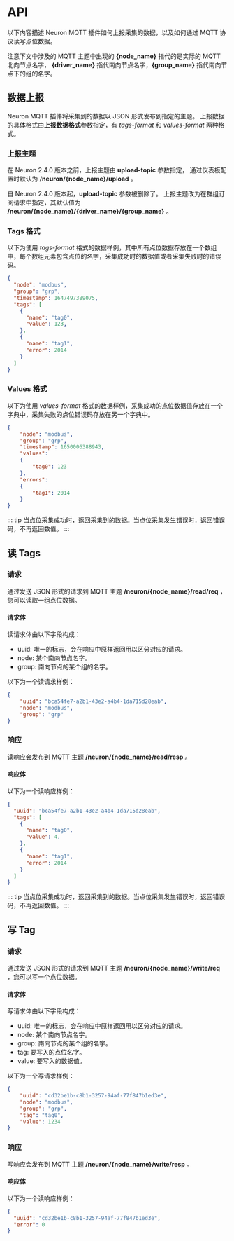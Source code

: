# API

以下内容描述 Neuron MQTT 插件如何上报采集的数据，以及如何通过 MQTT 协议读写点位数据。

注意下文中涉及的 MQTT 主题中出现的 **{node_name}** 指代的是实际的 MQTT 北向节点名字， **{driver_name}** 指代南向节点名字，**{group_name}** 指代南向节点下的组的名字。


## 数据上报

Neuron MQTT 插件将采集到的数据以 JSON 形式发布到指定的主题。
上报数据的具体格式由**上报数据格式**参数指定，有 *tags-format* 和 *values-format* 两种格式。

### 上报主题

在 Neuron 2.4.0 版本之前，上报主题由 **upload-topic** 参数指定， 通过仪表板配置时默认为 **/neuron/{node_name}/upload** 。

自 Neuron 2.4.0 版本起，**upload-topic** 参数被删除了。
上报主题改为在群组订阅请求中指定，其默认值为 **/neuron/{node_name}/{driver_name}/{group_name}** 。

### Tags 格式

以下为使用 *tags-format* 格式的数据样例，其中所有点位数据存放在一个数组中，每个数组元素包含点位的名字，采集成功时的数据值或者采集失败时的错误码。

```json
{
  "node": "modbus",
  "group": "grp",
  "timestamp": 1647497389075,
  "tags": [
    {
      "name": "tag0",
      "value": 123,
    },
    {
      "name": "tag1",
      "error": 2014
    }
  ]
}
```

### Values 格式

以下为使用 *values-format* 格式的数据样例，采集成功的点位数据值存放在一个字典中，采集失败的点位错误码存放在另一个字典中。


```json
{
    "node": "modbus",
    "group": "grp",
    "timestamp": 1650006388943,
    "values":
    {
        "tag0": 123
    },
    "errors":
    {
        "tag1": 2014
    }
}
```

::: tip
当点位采集成功时，返回采集到的数据。当点位采集发生错误时，返回错误码，不再返回数值。
:::

## 读 Tags

### 请求

通过发送 JSON 形式的请求到 MQTT 主题 **/neuron/{node_name}/read/req** ，您可以读取一组点位数据。

#### 请求体

读请求体由以下字段构成：
* uuid: 唯一的标志，会在响应中原样返回用以区分对应的请求。
* node: 某个南向节点名字。
* group: 南向节点的某个组的名字。

以下为一个读请求样例：

```json
{
    "uuid": "bca54fe7-a2b1-43e2-a4b4-1da715d28eab",
    "node": "modbus",
    "group": "grp"
}
```

### 响应

读响应会发布到 MQTT 主题 **/neuron/{node_name}/read/resp** 。

#### 响应体

以下为一个读响应样例：

```json
{
  "uuid": "bca54fe7-a2b1-43e2-a4b4-1da715d28eab",
  "tags": [
    {
      "name": "tag0",
      "value": 4,
    },
    {
      "name": "tag1",
      "error": 2014
    }
  ]
}
```

::: tip
当点位采集成功时，返回采集到的数据。当点位采集发生错误时，返回错误码，不再返回数值。
:::

## 写 Tag

### 请求

通过发送 JSON 形式的请求到 MQTT 主题 **/neuron/{node_name}/write/req** ，您可以写一个点位数据。

#### 请求体

写请求体由以下字段构成：
* uuid: 唯一的标志，会在响应中原样返回用以区分对应的请求。
* node: 某个南向节点名字。
* group: 南向节点的某个组的名字。
* tag: 要写入的点位名字。
* value: 要写入的数据值。

以下为一个写请求样例：

```json
{
    "uuid": "cd32be1b-c8b1-3257-94af-77f847b1ed3e",
    "node": "modbus",
    "group": "grp",
    "tag": "tag0",
    "value": 1234
}
```

### 响应

写响应会发布到 MQTT 主题 **/neuron/{node_name}/write/resp** 。

#### 响应体

以下为一个读响应样例：
```json
{
  "uuid": "cd32be1b-c8b1-3257-94af-77f847b1ed3e",
  "error": 0
}
```
